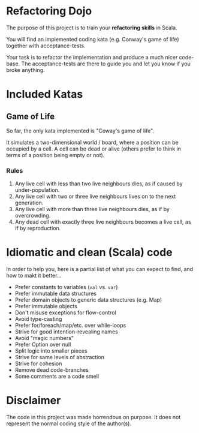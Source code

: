 # Refactoring Dojo

The purpose of this project is to train your **refactoring skills** in Scala.

You will find an implemented coding kata (e.g. Conway's game of life) together with acceptance-tests.

Your task is to refactor the implementation and produce a much nicer code-base. The acceptance-tests are there to guide you and let you know if you broke anything.

# Included Katas

## Game of Life

So far, the only kata implemented is "Coway's game of life". 

It simulates a two-dimensional world / board, where a position can be occupied by a cell. A cell can be dead or alive (others prefer to think in terms of a position being empty or not).

### Rules

1. Any live cell with less than two live neighbours dies, as if caused by under-population.
2. Any live cell with two or three live neighbours lives on to the next generation.
3. Any live cell with more than three live neighbours dies, as if by overcrowding.
4. Any dead cell with exactly three live neighbours becomes a live cell, as if by reproduction.

# Idiomatic and clean (Scala) code

In order to help you, here is a partial list of what you can expect to find, and how to makt it better...

* Prefer constants to variables (`val` vs. `var`)
* Prefer immutable data structures
* Prefer domain objects to generic data structures (e.g. Map)
* Prefer immutable objects
* Don't misuse exceptions for flow-control
* Avoid type-casting
* Prefer for/foreach/map/etc. over while-loops
* Strive for good intention-revealing names
* Avoid "magic numbers"
* Prefer Option over null
* Split logic into smaller pieces
* Strive for same levels of abstraction
* Strive for cohesion
* Remove dead code-branches
* Some comments are a code smell

# Disclaimer

The code in this project was made horrendous on purpose. It does not represent the normal coding style of the author(s).